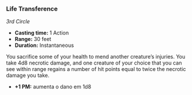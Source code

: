 ### Life Transference
*3rd Circle*
- **Casting time:** 1 Action
- **Range:** 30 feet
- **Duration:** Instantaneous

You sacrifice some of your health to mend another creature’s injuries. You take 4d8 necrotic damage, and one creature of your choice that you can see within range regains a number of hit points equal to twice the necrotic damage you take.

- **+1 PM:** aumenta o dano em 1d8